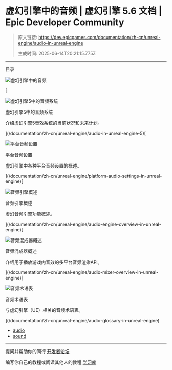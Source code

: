 # 虚幻引擎中的音频 | 虚幻引擎 5.6 文档 | Epic Developer Community

> 原文链接: https://dev.epicgames.com/documentation/zh-cn/unreal-engine/audio-in-unreal-engine
> 
> 生成时间: 2025-06-14T20:21:15.775Z

---

目录

![虚幻引擎中的音频](https://dev.epicgames.com/community/api/documentation/image/31af8a0b-d4b6-4188-a156-748920c60b06?resizing_type=fill&width=1920&height=335)

[

![虚幻引擎5中的音频系统](https://d1iv7db44yhgxn.cloudfront.net/documentation/images/1b52bcc3-0f83-43e0-b24e-c32df296688c/topicimage_metasounds.png)

虚幻引擎5中的音频系统

介绍虚幻引擎5音效系统的当前状况和未来计划。





](/documentation/zh-cn/unreal-engine/audio-in-unreal-engine-5)[

![平台音频设置](https://d1iv7db44yhgxn.cloudfront.net/documentation/images/1b9c86f7-bd1a-4f2f-be99-9dee6c6ee8a1/placeholder_topic.png)

平台音频设置

虚幻引擎中各种平台音频设置的概述。





](/documentation/zh-cn/unreal-engine/platform-audio-settings-in-unreal-engine)[

![音频引擎概述](https://d1iv7db44yhgxn.cloudfront.net/documentation/images/352273df-9a93-4232-afdb-9562520a8369/audio_topic.png)

音频引擎概述

虚幻音频引擎功能概述。





](/documentation/zh-cn/unreal-engine/audio-engine-overview-in-unreal-engine)[

![音频混成器概述](https://d1iv7db44yhgxn.cloudfront.net/documentation/images/ee3666fd-d672-4c71-8d14-71d89562843e/audio_topic.png)

音频混成器概述

介绍用于播放游戏内音效的多平台音频渲染API。





](/documentation/zh-cn/unreal-engine/audio-mixer-overview-in-unreal-engine)[

![音频术语表](https://d1iv7db44yhgxn.cloudfront.net/documentation/images/048191a6-de63-46c2-8808-faa84e020419/placeholder_topic.png)

音频术语表

与虚幻引擎（UE）相关的音频术语表。





](/documentation/zh-cn/unreal-engine/audio-glossary-in-unreal-engine)

-   [audio](https://dev.epicgames.com/community/search?query=audio)
-   [sound](https://dev.epicgames.com/community/search?query=sound)

* * *

提问并帮助你的同行 [开发者论坛](https://forums.unrealengine.com/categories?tag=unreal-engine)

编写你自己的教程或阅读其他人的教程 [学习库](https://dev.epicgames.com/community/unreal-engine/learning)